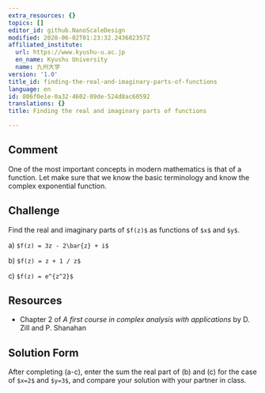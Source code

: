 ```yaml
---
extra_resources: {}
topics: []
editor_id: github.NanoScaleDesign
modified: 2020-06-02T01:23:32.243682357Z
affiliated_institute:
  url: https://www.kyushu-u.ac.jp
  en_name: Kyushu University
  name: 九州大学
version: '1.0'
title_id: finding-the-real-and-imaginary-parts-of-functions
language: en
id: 806f0e1e-0a32-4602-89de-524d8ac60592
translations: {}
title: Finding the real and imaginary parts of functions

---
```


## Comment

One of the most important concepts in modern mathematics is that of a function.
Let make sure that we know the basic terminology and know the complex exponential function.

## Challenge
Find the real and imaginary parts of `$f(z)$` as functions of `$x$` and `$y$`.
    
a) `$f(z) = 3z - 2\bar{z} + i$`

b) `$f(z) = z + 1 / z$`
    
c) `$f(z) = e^{z^2}$`

## Resources
    
- Chapter 2 of *A first course in complex analysis with applications* by D. Zill and P. Shanahan


## Solution Form
After completing (a-c), enter the sum the real part of (b) and (c) for the case of `$x=2$` and `$y=3$`, and compare your solution with your partner in class.
